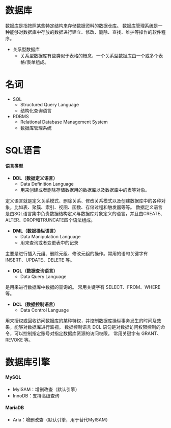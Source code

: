 # 数据库
数据库是指按照某些特定结构来存储数据资料的数据仓库。
数据库管理系统是一种能够对数据库中存放的数据进行建立、修改、删除、查找、维护等操作的软件程序。
- 关系型数据库
  - 关系型数据库有些类似于表格的概念，一个关系型数据库由一个或多个表格/表单组成。 
# 名词
- SQL
  - Structured Query Language
  - 结构化查询语言
- RDBMS
  - Relational Database Management System
  - 数据库管理系统
# SQL语言
#### 语言类型
- **DDL（数据定义语言）**
  - Data Definition Language
  - 用来创建或者删除存储数据用的数据库以及数据库中的表等对象。

定义语言就是定义关系模式、删除关系、修改关系模式以及创建数据库中的各种对象，比如表、聚簇、索引、视图、函数、存储过程和触发器等等。
数据定义语言是由SQL语言集中负责数据结构定义与数据库对象定义的语言，并且由CREATE、ALTER、DROP和TRUNCATE四个语法组成。

- **DML（数据操纵语言）**
  - Data Manipulation Language
  - 用来查询或者变更表中的记录

主要是进行插入元组、删除元组、修改元组的操作。常用的语句关键字有 INSERT、UPDATE、DELETE 等。
- **DQL（数据查询语言）**
  - Data Query Language

是用来进行数据库中数据的查询的。
常用关键字有 SELECT、FROM、WHERE 等。
- **DCL（数据控制语言）**
  - Data Control Language

用来授权或回收访问数据库的某种特权，并控制数据库操纵事务发生的时间及效果，能够对数据库进行监视。
数据控制语言 DCL 语句是对数据访问权限控制的命令，可以控制指定账号对指定数据库资源的访问权限。
常用关键字有 GRANT、REVOKE 等。

# 数据库引擎
#### MySQL
- MyISAM：增删改查（默认引擎）
- InnoDB：支持高级查询
#### MariaDB
- Aria：增删改查（默认引擎，用于替代MyISAM）
